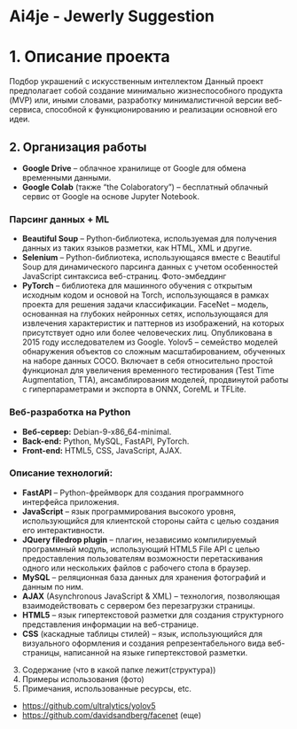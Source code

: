 # Ai4je - Jewerly Suggestion
# 1. Описание проекта
Подбор украшений с искусственным интеллектом Данный проект предполагает собой создание минимально жизнеспособного продукта (MVP) или, иными словами, разработку минималистичной версии веб-сервиса, способной к функционированию и реализации основной его идеи.
## 2. Организация работы
- **Google Drive** – облачное хранилище от Google для обмена временными данными.
- **Google Colab** (также “the Colaboratory”) – бесплатный облачный сервис от Google на основе Jupyter Notebook.
### Парсинг данных + ML
- **Beautiful Soup** – Python-библиотека, используемая для получения данных из таких языков разметки, как HTML, XML и другие.
- **Selenium** – Python-библиотека, использующаяся вместе с Beautiful Soup для динамического парсинга данных с учетом особенностей JavaScript синтаксиса веб-страниц.
Фото-эмбеддинг 
- **PyTorch** – библиотека для машинного обучения с открытым исходным кодом и основой на Torch, использующаяся в рамках проекта для решения задачи классификации.
FaceNet – модель, основанная на глубоких нейронных сетях, использующаяся для извлечения характеристик и паттернов из изображений, на которых присутствует одно или более человеческих лиц. Опубликована в 2015 году исследователем из Google.
Yolov5 – семейство моделей обнаружения объектов со сложным масштабированием, обученных на наборе данных COCO. Включает в себя относительно простой функционал для увеличения временного тестирования (Test Time Augmentation, TTA), ансамблирования моделей, продвинутой работы с гиперпараметрами и экспорта в ONNX, CoreML и TFLite.
### Веб-разработка на Python
- **Веб-сервер:** Debian-9-x86_64-minimal.
- **Back-end:** Python, MySQL, FastAPI, PyTorch.
- **Front-end:** HTML5, CSS, JavaScript, AJAX.
### Описание технологий:
- **FastAPI** – Python-фреймворк для создания программного интерфейса приложения.
- **JavaScript** – язык программирования высокого уровня, использующийся для клиентской стороны сайта с целью создания его интерактивности.
- **JQuery filedrop plugin** – плагин, независимо компилируемый программный модуль, использующий HTML5 File API с целью предоставления пользователям возможности перетаскивания одного или нескольких файлов с рабочего стола в браузер.
- **MySQL** – реляционная база данных для хранения фотографий и данным по ним.
- **AJAX** (Asynchronous JavaScript & XML) – технология, позволяющая взаимодействовать с сервером без перезагрузки страницы. 
- **HTML5** – язык гипертекстовой разметки для создания структурного представления информации на веб-странице.
- **CSS** (каскадные таблицы стилей) – язык, использующийся для визуального оформления и создания репрезентабельного вида веб-страницы, написанной на языке гипертекстовой разметки.

3. Содержание 
(что в какой папке лежит(структура))
4. Примеры использования
(фото)
5. Примечания, использованные ресурсы, etc.
- https://github.com/ultralytics/yolov5
- https://github.com/davidsandberg/facenet 
(еще)
